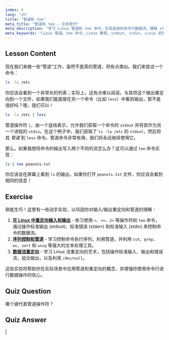 ```yaml
---
index: 4
lang: "zh"
title: "管道和 tee"
meta_title: "管道和 tee - 文本技巧"
meta_description: "学习 Linux 管道和 tee 命令，实现高效的命令行数据流。理解 stdout、stdin 和文件输出。提升你的 Linux 技能！"
meta_keywords: "Linux 管道，tee 命令，Linux 教程，stdout, stdin, Linux 初学者，命令行，Linux 指南"
---
```


## Lesson Content

现在我们来做一些“管道”工作，虽然不是真的管道，但有点类似。我们来尝试一个命令：

```bash
ls -la /etc
```

你应该会看到一个非常长的列表；实际上，这有点难以阅读。与其将这个输出重定向到一个文件，如果我们能直接在另一个命令（比如 `less`）中看到输出，那不是很好吗？嗯，我们可以！

```bash
ls -la /etc | less
```

管道操作符 `|`，由一个竖线表示，允许我们获取一个命令的 `stdout` 并将其作为另一个进程的 `stdin`。在这个例子中，我们获取了 `ls -la /etc` 的 `stdout`，然后将其 _管道_ 到 `less` 命令。管道命令非常有用，我们将永远继续使用它。

那么，如果我想将命令的输出写入两个不同的流怎么办？这可以通过 `tee` 命令实现：

```bash
ls | tee peanuts.txt
```

你应该会在屏幕上看到 `ls` 的输出，如果你打开 `peanuts.txt` 文件，你应该会看到相同的信息！

## Exercise

熟能生巧！这里有一些动手实验，以巩固你对输入/输出重定向和管道的理解：

1. **[在 Linux 中重定向输入和输出](https://labex.io/zh/labs/comptia-redirecting-input-and-output-in-linux-590840)** - 练习使用 `>`、`>>`、`2>` 等操作符和 `tee` 命令，通过操作标准输出 (stdout)、标准错误 (stderr) 和标准输入 (stdin) 来控制命令的数据流。
2. **[序列控制和管道](https://labex.io/zh/labs/linux-sequence-control-and-pipeline-17994)** - 学习控制命令执行序列，利用管道，并利用 `cut`、`grep`、`wc`、`sort` 和 `uniq` 等强大的文本处理工具。
3. **[数据流重定向](https://labex.io/zh/labs/linux-data-stream-redirection-17995)** - 学习 Linux 流重定向的艺术，包括操作标准输入、输出和错误流，组合输出，以及利用 `/dev/null`。

这些实验将帮助你在实际场景中应用管道和重定向的概念，并增强你使用命令行进行数据操作的信心。

## Quiz Question

哪个键代表管道操作符？

## Quiz Answer

|
